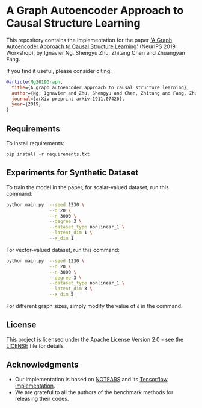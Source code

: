 # A Graph Autoencoder Approach to Causal Structure Learning
This repository contains the implementation for the paper ['A Graph Autoencoder Approach to Causal Structure Learning'](https://arxiv.org/abs/1911.07420) (NeurIPS 2019 Workshop), by Ignavier Ng, Shengyu Zhu, Zhitang Chen and Zhuangyan Fang.

If you find it useful, please consider citing:

```bibtex
@article{Ng2019Graph,
  title={A graph autoencoder approach to causal structure learning},
  author={Ng, Ignavier and Zhu, Shengyu and Chen, Zhitang and Fang, Zhuangyan},
  journal={arXiv preprint arXiv:1911.07420},
  year={2019}
}
```

## Requirements

To install requirements:

```setup
pip install -r requirements.txt
```

## Experiments for Synthetic Dataset
To train the model in the paper, for scalar-valued dataset, run this command:
```bash
python main.py  --seed 1230 \
                --d 20 \
                --n 3000 \
                --degree 3 \
                --dataset_type nonlinear_1 \
                --latent_dim 1 \
                --x_dim 1
```

For vector-valued dataset, run this command:
```bash
python main.py  --seed 1230 \
                --d 20 \
                --n 3000 \
                --degree 3 \
                --dataset_type nonlinear_1 \
                --latent_dim 3 \
                --x_dim 5
```

For different graph sizes, simply modify the value of `d` in the command.


## License

This project is licensed under the  Apache License Version 2.0 - see the [LICENSE](LICENSE) file for details

## Acknowledgments

* Our implementation is based on [NOTEARS](https://github.com/xunzheng/notears) and its [Tensorflow implementation](https://github.com/ignavier/notears-tensorflow).
* We are grateful to all the authors of the benchmark methods for releasing their codes.